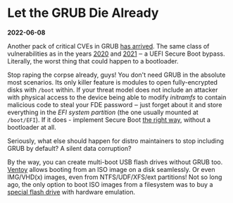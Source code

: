 
# Let the GRUB Die Already

**2022-06-08**

Another pack of critical CVEs in GRUB [has arrived](https://lists.gnu.org/archive/html/grub-devel/2022-06/msg00035.html). The same class of vulnerabilities as in the years [2020](https://www.openwall.com/lists/oss-security/2020/07/29/3) and [2021](https://ubuntu.com//blog/grub2-secure-boot-bypass-2021) ‒ a UEFI Secure Boot bypass. Literally, the worst thing that could happen to a bootloader.

Stop raping the corpse already, guys! You don't need GRUB in the absolute most scenarios. Its only killer feature is modules to open fully-encrypted disks with `/boot` within. If your threat model does not include an attacker with physical access to the device being able to modify *initramfs* to contain malicious code to steal your FDE password ‒ just forget about it and store everything in the *EFI system partition* (the one usually mounted at `/boot/EFI`). If it does - implement Secure Boot [the right way](https://wiki.archlinux.org/title/Unified_Extensible_Firmware_Interface/Secure_Boot#Implementing_Secure_Boot
), without a bootloader at all.

Seriously, what else should happen for distro maintainers to stop including GRUB by default? A silent data corruption?

By the way, you can create multi-boot USB flash drives without GRUB too. [Ventoy](https://github.com/ventoy/Ventoy) allows booting from an ISO image on a disk seamlessly. Or even IMG/VHD(x) images, even from NTFS/UDF/XFS/ext partitions! Not so long ago, the only option to boot ISO images from a filesystem was to buy a [special flash drive](https://isostick.com/) with hardware emulation.
